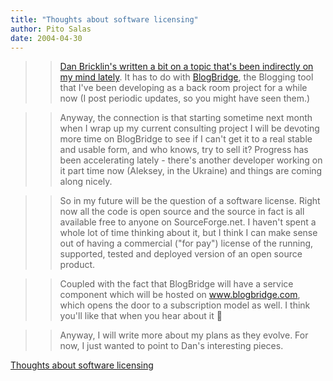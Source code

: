 ```yaml
---
title: "Thoughts about software licensing"
author: Pito Salas
date: 2004-04-30
---
```



>>

>> [Dan Bricklin's written a bit on a topic that's been indirectly on my mind
lately](<http://www.bricklin.com/licensingthinking.htm>). It has to do with
[BlogBridge](<http://www.blogbridge.com>), the Blogging tool that I've been
developing as a back room project for a while now (I post periodic updates, so
you might have seen them.)

>>

>> Anyway, the connection is that starting sometime next month when I wrap up
my current consulting project I will be devoting more time on BlogBridge to
see if I can't get it to a real stable and usable form, and who knows, try to
sell it? Progress has been accelerating lately - there's another developer
working on it part time now (Aleksey, in the Ukraine) and things are coming
along nicely.

>>

>> So in my future will be the question of a software license. Right now all
the code is open source and the source in fact is all available free to anyone
on SourceForge.net. I haven't spent a whole lot of time thinking about it, but
I think I can make sense out of having a commercial ("for pay") license of the
running, supported, tested and deployed version of an open source product.

>>

>> Coupled with the fact that BlogBridge will have a service component which
will be hosted on www.blogbridge.com, which opens the door to a subscription
model as well. I think you'll like that when you hear about it 🙂

>>

>> Anyway, I will write more about my plans as they evolve. For now, I just
wanted to point to Dan's interesting pieces.


[Thoughts about software licensing](None)
